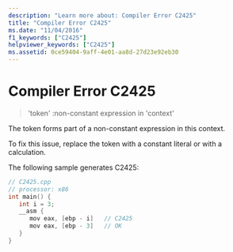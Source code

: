 ```yaml
---
description: "Learn more about: Compiler Error C2425"
title: "Compiler Error C2425"
ms.date: "11/04/2016"
f1_keywords: ["C2425"]
helpviewer_keywords: ["C2425"]
ms.assetid: 0ce59404-9aff-4e01-aa8d-27d23e92eb30
---
```

# Compiler Error C2425

> 'token' :non-constant expression in 'context'

The token forms part of a non-constant expression in this context.

To fix this issue, replace the token with a constant literal or with a calculation.

The following sample generates C2425:

```cpp
// C2425.cpp
// processor: x86
int main() {
   int i = 3;
   __asm {
      mov eax, [ebp - i]   // C2425
      mov eax, [ebp - 3]   // OK
   }
}
```
